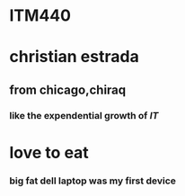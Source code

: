 # ITM440
# christian estrada #
## from chicago,chiraq ##
### like the expendential growth of $IT$ ##
# love to eat #
### big fat dell laptop was my first device ###
